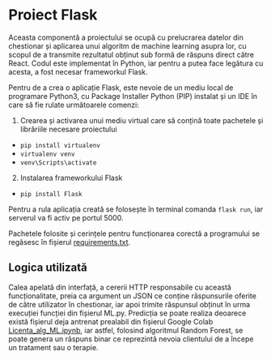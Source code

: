 # Proiect Flask

Aceasta componentă a proiectului se ocupă cu prelucrarea datelor din chestionar și aplicarea unui algoritm de machine learning asupra lor, cu scopul de a transmite rezultatul obținut sub formă de răspuns direct către React. Codul este implementat în Python, iar pentru a putea face legătura cu acesta, a fost necesar frameworkul Flask.

Pentru de a crea o aplicație Flask, este nevoie de un mediu local de programare Python3, cu Package Installer Python (PIP) instalat și un IDE în care să fie rulate următoarele comenzi:
1. Crearea și activarea unui mediu virtual care să conțină toate pachetele și librăriile necesare proiectului
- `pip install virtualenv`
- `virtualenv venv`
- `venv\Scripts\activate`
2. Instalarea frameworkului Flask
- `pip install Flask`

Pentru a rula aplicația creată se folosește în terminal comanda `flask run`, iar serverul va fi activ pe portul 5000.

Pachetele folosite și cerințele pentru funcționarea corectă a programului se regăsesc în fișierul [requirements.txt](https://github.com/RebecaBasca/LucrareLicenta/blob/main/FlaskApp/requirements.txt).

## Logica utilizată

Calea apelată din interfață, a cererii HTTP responsabile cu această funcționalitate, preia ca argument un JSON ce conține răspunsurile oferite de către utilizator în chestionar, iar apoi trimite răspunsul obținut în urma execuției funcției din fișierul ML.py. Predicția se poate realiza deoarece există fișierul deja antrenat prealabil din fișierul Google Colab [Licenta_alg_ML.ipynb](https://github.com/RebecaBasca/LucrareLicenta/blob/main/Licenta_alg_ML.ipynb), iar astfel, folosind algoritmul Random Forest, se poate genera un răspuns binar ce reprezintă nevoia clientului de a începe un tratament sau o terapie. 


